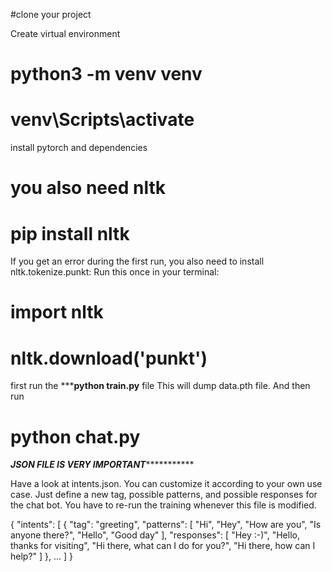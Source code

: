 #clone your project


Create virtual environment

# python3 -m venv venv
# venv\Scripts\activate

install pytorch and dependencies

# you also need nltk
# pip install nltk

If you get an error during the first run, you also need to install nltk.tokenize.punkt: Run this once in your terminal:

# import nltk
# nltk.download('punkt')

first run the *******python train.py**** file  This will dump data.pth file. And then run

# python chat.py


***************************JSON FILE IS VERY IMPORTANT**************************************

Have a look at intents.json. You can customize it according to your own use case. Just define a new tag, possible patterns, and possible responses for the chat bot. You have to re-run the training whenever this file is modified.

{
  "intents": [
    {
      "tag": "greeting",
      "patterns": [
        "Hi",
        "Hey",
        "How are you",
        "Is anyone there?",
        "Hello",
        "Good day"
      ],
      "responses": [
        "Hey :-)",
        "Hello, thanks for visiting",
        "Hi there, what can I do for you?",
        "Hi there, how can I help?"
      ]
    },
    ...
  ]
}
